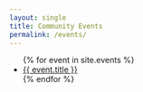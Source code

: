 ```yaml
---
layout: single
title: Community Events
permalink: /events/
---
```


<ul>
  {% for event in site.events %}
    <li><a href="{{ event.url | relative_url }}">{{ event.title }}</a></li>
  {% endfor %}
</ul>

